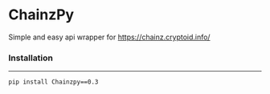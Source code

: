 # ChainzPy
Simple and easy api wrapper for https://chainz.cryptoid.info/

### Installation
---
```markdown
pip install Chainzpy==0.3
```



